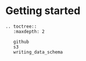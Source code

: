 # Getting started

```eval_rst
.. toctree::
   :maxdepth: 2

   github
   s3
   writing_data_schema
```
